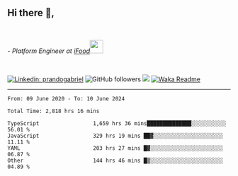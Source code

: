 <h2>Hi there  👋,</h2> </br>

<p><em>- Platform Engineer at <a href="https://www.ifood.com.br/">iFood</a><img src="https://media.giphy.com/media/WUlplcMpOCEmTGBtBW/giphy.gif" width="30"> 
</em></p></br>


[![Linkedin: prandogabriel](https://img.shields.io/badge/-prandogabriel-blue?style=flat-square&logo=Linkedin&logoColor=white&link=https://www.linkedin.com/in/prandogabriel/)](https://www.linkedin.com/in/prandogabriel)
![GitHub followers](https://img.shields.io/github/followers/prandogabriel?label=Follow&style=social)
![](https://visitor-badge.glitch.me/badge?page_id=prandogabriel.prandogabriel)
[![Waka Readme](https://github.com/prandogabriel/prandogabriel/actions/workflows/update-stats.yml.yml/badge.svg)](https://github.com/prandogabriel/prandogabriel/actions/workflows/update-stats.yml.yml)

---

<!--START_SECTION:waka-->

```golang
From: 09 June 2020 - To: 10 June 2024

Total Time: 2,818 hrs 16 mins

TypeScript                 1,659 hrs 36 mins██████████████░░░░░░░░░░░   56.01 %
JavaScript                 329 hrs 19 mins ██▓░░░░░░░░░░░░░░░░░░░░░░   11.11 %
YAML                       203 hrs 27 mins █▓░░░░░░░░░░░░░░░░░░░░░░░   06.87 %
Other                      144 hrs 46 mins █▒░░░░░░░░░░░░░░░░░░░░░░░   04.89 %
```

<!--END_SECTION:waka-->

